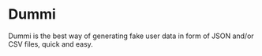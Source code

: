 Dummi
=====

Dummi is the best way of generating fake user data in form of JSON and/or CSV files, quick and easy.
